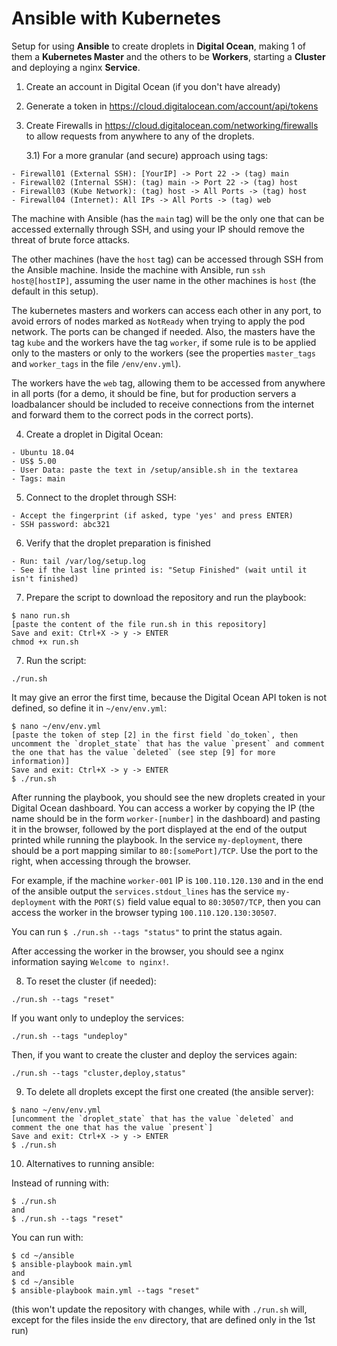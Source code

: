 # Ansible with Kubernetes

Setup for using **Ansible** to create droplets in **Digital Ocean**, making 1 of them a **Kubernetes Master** and the others to be **Workers**, starting a **Cluster** and deploying a nginx **Service**.

1) Create an account in Digital Ocean (if you don't have already)

2) Generate a token in https://cloud.digitalocean.com/account/api/tokens

3) Create Firewalls in https://cloud.digitalocean.com/networking/firewalls to allow requests from anywhere to any of the droplets.

	3.1) For a more granular (and secure) approach using tags:

```
- Firewall01 (External SSH): [YourIP] -> Port 22 -> (tag) main
- Firewall02 (Internal SSH): (tag) main -> Port 22 -> (tag) host
- Firewall03 (Kube Network): (tag) host -> All Ports -> (tag) host
- Firewall04 (Internet): All IPs -> All Ports -> (tag) web
```

The machine with Ansible (has the `main` tag) will be the only one that can be accessed externally through SSH, and using your IP should remove the threat of brute force attacks.

The other machines (have the `host` tag) can be accessed through SSH from the Ansible machine. Inside the machine with Ansible, run `ssh host@[hostIP]`, assuming the user name in the other machines is `host` (the default in this setup).

The kubernetes masters and workers can access each other in any port, to avoid errors of nodes marked as `NotReady` when trying to apply the pod network. The ports can be changed if needed. Also, the masters have the tag `kube` and the workers have the tag `worker`, if some rule is to be applied only to the masters or only to the workers (see the properties `master_tags` and `worker_tags` in the file `/env/env.yml`). 

The workers have the `web` tag, allowing them to be accessed from anywhere in all ports (for a demo, it should be fine, but for production servers a loadbalancer should be included to receive connections from the internet and forward them to the correct pods in the correct ports).

4) Create a droplet in Digital Ocean:

```
- Ubuntu 18.04
- US$ 5.00
- User Data: paste the text in /setup/ansible.sh in the textarea
- Tags: main
```

5) Connect to the droplet through SSH:

```
- Accept the fingerprint (if asked, type 'yes' and press ENTER)
- SSH password: abc321
```

6) Verify that the droplet preparation is finished

```
- Run: tail /var/log/setup.log
- See if the last line printed is: "Setup Finished" (wait until it isn't finished)
```

7) Prepare the script to download the repository and run the playbook:

```
$ nano run.sh
[paste the content of the file run.sh in this repository]
Save and exit: Ctrl+X -> y -> ENTER
chmod +x run.sh
```

7) Run the script:

```
./run.sh
```

It may give an error the first time, because the Digital Ocean API token is not defined, so define it in `~/env/env.yml`:

```
$ nano ~/env/env.yml
[paste the token of step [2] in the first field `do_token`, then uncomment the `droplet_state` that has the value `present` and comment the one that has the value `deleted` (see step [9] for more information)]
Save and exit: Ctrl+X -> y -> ENTER
$ ./run.sh
```

After running the playbook, you should see the new droplets created in your Digital Ocean dashboard. You can access a worker by copying the IP (the name should be in the form `worker-[number]` in the dashboard) and pasting it in the browser, followed by the port displayed at the end of the output printed while running the playbook. In the service `my-deployment`, there should be a port mapping similar to `80:[somePort]/TCP`. Use the port to the right, when accessing through the browser.

For example, if the machine `worker-001` IP is `100.110.120.130` and in the end of the ansible output the `services.stdout_lines` has the service `my-deployment` with the `PORT(S)` field value equal to `80:30507/TCP`, then you can access the worker in the browser typing `100.110.120.130:30507`.

You can run `$ ./run.sh --tags "status"` to print the status again.

After accessing the worker in the browser, you should see a nginx information saying `Welcome to nginx!`.

8) To reset the cluster (if needed):

```
./run.sh --tags "reset"
```

If you want only to undeploy the services:

```
./run.sh --tags "undeploy"
```

Then, if you want to create the cluster and deploy the services again:

```
./run.sh --tags "cluster,deploy,status"
```

9) To delete all droplets except the first one created (the ansible server):

```
$ nano ~/env/env.yml
[uncomment the `droplet_state` that has the value `deleted` and comment the one that has the value `present`]
Save and exit: Ctrl+X -> y -> ENTER
$ ./run.sh
```

10) Alternatives to running ansible:

Instead of running with:

```
$ ./run.sh
and
$ ./run.sh --tags "reset"
```

You can run with:

```
$ cd ~/ansible
$ ansible-playbook main.yml
and
$ cd ~/ansible
$ ansible-playbook main.yml --tags "reset"
```

(this won't update the repository with changes, while with `./run.sh` will, except for the files inside the `env` directory, that are defined only in the 1st run)